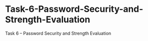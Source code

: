 # Task-6-Password-Security-and-Strength-Evaluation
Task 6 – Password Security and Strength Evaluation
